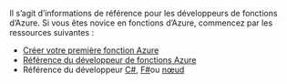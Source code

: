 Il s’agit d’informations de référence pour les développeurs de fonctions d’Azure. Si vous êtes novice en fonctions d’Azure, commencez par les ressources suivantes :

* [Créer votre première fonction Azure](../articles/azure-functions/functions-create-first-azure-function.md)
* [Référence du développeur de fonctions Azure](../articles/azure-functions/functions-reference.md)
* Référence du développeur [C#](../articles/azure-functions/functions-reference-csharp.md), [F#](../articles/azure-functions/functions-reference-fsharp.md)ou [nœud](../articles/azure-functions/functions-reference-node.md)
